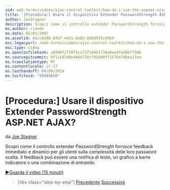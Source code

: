 ```yaml
---
uid: web-forms/videos/ajax-control-toolkit/how-do-i-use-the-aspnet-ajax-passwordstrength-extender
title: '[Procedura:] Usare il dispositivo Extender PasswordStrength ASP.NET AJAX? | Microsoft Docs'
author: JoeStagner
description: Scopri come il controllo extender PasswordStrength fornisce feedback immediato e dinamici per gli utenti sulla complessità delle loro password scelta. Commenti c...
ms.author: riande
ms.date: 02/01/2007
ms.assetid: 4acc8d48-845f-4451-8a83-0d6d935c4564
msc.legacyurl: /web-forms/videos/ajax-control-toolkit/how-do-i-use-the-aspnet-ajax-passwordstrength-extender
msc.type: video
ms.openlocfilehash: a9990f27f8f5c17371b6b1738a0ee4fad0b77588
ms.sourcegitcommit: 0f1119340e4464720cfd16d0ff15764746ea1fea
ms.translationtype: MT
ms.contentlocale: it-IT
ms.lasthandoff: 04/09/2019
ms.locfileid: "59391650"
---
```

# <a name="how-do-i-use-the-aspnet-ajax-passwordstrength-extender"></a>[Procedura:] Usare il dispositivo Extender PasswordStrength ASP.NET AJAX?

da [Joe Stagner](https://github.com/JoeStagner)

Scopri come il controllo extender PasswordStrength fornisce feedback immediato e dinamici per gli utenti sulla complessità delle loro password scelta. Il feedback può essere una notifica di testo, un grafico a barre indicatore o una combinazione di entrambi.

[&#9654;Guarda il video (15 minuti)](https://channel9.msdn.com/Blogs/ASP-NET-Site-Videos/how-do-i-use-the-aspnet-ajax-passwordstrength-extender)

> [!div class="step-by-step"]
> [Precedente](how-do-i-use-the-aspnet-ajax-dropshadow-extender.md)
> [Successivo](how-do-i-get-started-with-the-aspnet-ajax-animation-extender-control.md)
